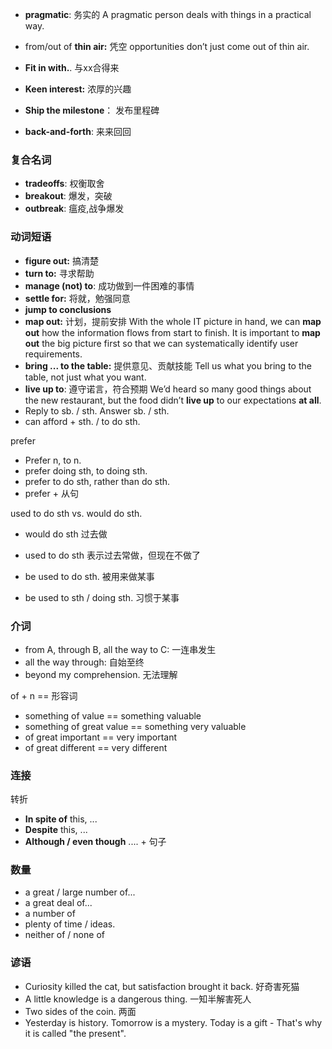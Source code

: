 

- **pragmatic**: 务实的
  A pragmatic person deals with things in a practical way.

- from/out of **thin air:** 凭空
  opportunities don’t just come out of thin air.
- **Fit in with.**. 与xx合得来
- **Keen interest:** 浓厚的兴趣
- **Ship the milestone**： 发布里程碑
- **back-and-forth**: 来来回回



### 复合名词

- **tradeoffs**: 权衡取舍
- **breakout**: 爆发，突破
- **outbreak**: 瘟疫,战争爆发



### 动词短语

- **figure out:** 搞清楚
- **turn to:** 寻求帮助
- **manage (not) to**: 成功做到一件困难的事情
- **settle for:** 将就，勉强同意
- **jump to conclusions**
- **map out:** 计划，提前安排
  With the whole IT picture in hand, we can **map out** how the information flows from start to finish.
  It is important to **map out** the big picture first so that we can systematically identify user requirements.
- **bring ... to the table:** 提供意见、贡献技能
  Tell us what you bring to the table, not just what you want. 
- **live up to**: 遵守诺言，符合预期
  We’d heard so many good things about the new restaurant, but the food didn’t **live up** to our expectations **at all**.
- Reply to sb. / sth. 
  Answer sb. / sth.
- can afford + sth. / to do sth.



prefer

- Prefer n, to n.
- prefer doing sth, to doing sth.
- prefer to do sth, rather than do sth.
- prefer + 从句



used to do sth vs. would do sth.

- would do sth 过去做

- used to do sth 表示过去常做，但现在不做了

- be used to do sth. 被用来做某事

- be used to sth / doing sth. 习惯于某事

  



### 介词

- from A, through B, all the way to C: 一连串发生
- all the way through: 自始至终
- beyond my comprehension. 无法理解



of + n == 形容词

- something of value == something valuable
- something of great value == something very valuable
- of great important == very important
- of great different == very different



### 连接

转折

- **In spite of** this, ...
- **Despite** this, ...
- **Although / even though** .... + 句子



### 数量

- a great / large number of...
- a great deal of...
- a number of
- plenty of time / ideas.
- neither of / none of



### 谚语

- Curiosity killed the cat, but satisfaction brought it back. 好奇害死猫
- A little knowledge is a dangerous thing. 一知半解害死人
- Two sides of the coin. 两面
- Yesterday is history. Tomorrow is a mystery. Today is a gift - That's why it is called "the present".

